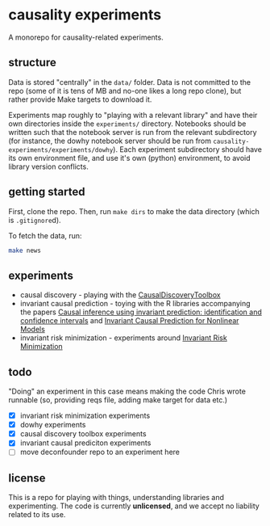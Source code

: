 # causality experiments

A monorepo for causality-related experiments.

## structure

Data is stored "centrally" in the `data/` folder.
Data is not committed to the repo (some of it is tens of MB and no-one likes a long repo clone), but rather provide Make targets to download it.

Experiments map roughly to "playing with a relevant library" and have their own directories inside the `experiments/` directory.
Notebooks should be written such that the notebook server is run from the relevant subdirectory (for instance, the dowhy notebook server should be run from `causality-experiments/experiments/dowhy`).
Each experiment subdirectory should have its own environment file, and use it's own (python) environment, to avoid library version conflicts.

## getting started

First, clone the repo.
Then, run `make dirs` to make the data directory (which is `.gitignore`d).

To fetch the data, run:
```bash
make news
```

## experiments

* causal discovery - playing with the [CausalDiscoveryToolbox](https://github.com/FenTechSolutions/CausalDiscoveryToolbox)
* invariant causal prediction - toying with the R libraries accompanying the papers [Causal inference using invariant prediction: identification and confidence intervals](https://arxiv.org/abs/1501.01332) and [Invariant Causal Prediction for Nonlinear Models](https://arxiv.org/abs/1706.08576)
* invariant risk minimization - experiments around [Invariant Risk Minimization](https://arxiv.org/abs/1907.02893)


## todo

"Doing" an experiment in this case means making the code Chris wrote runnable (so, providing reqs file, adding make target for data etc.)

- [x] invariant risk minimization experiments
- [x] dowhy experiments
- [x] causal discovery toolbox experiments
- [x] invariant causal prediciton experiments
- [ ] move deconfounder repo to an experiment here

## license

This is a repo for playing with things, understanding libraries and experimenting.
The code is currently **unlicensed**, and we accept no liability related to its use.
